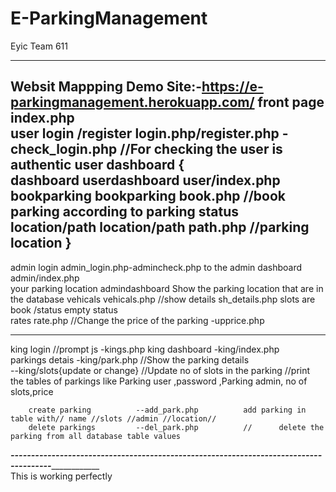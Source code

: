 # E-ParkingManagement
Eyic Team 611
_______________________________________________________________________________________________________________________________________
Websit Mappping                                           Demo Site:-https://e-parkingmanagement.herokuapp.com/
front page                             index.php              
user login /register			login.php/register.php		     -check_login.php //For checking the user is authentic
user dashboard {															
		dashboard		userdashboard		user/index.php  
		bookparking		bookparking				book.php          //book parking according to parking status
		location/path		location/path			path.php  	    //parking location 
		}
---------------------------------------------------------------------------------------------------------------------------------------
admin login				admin_login.php-admincheck.php to the 
admin dashboard       admin/index.php		
		your parking location	admindashboard		      Show the parking location that are in the database 
		vehicals		vehicals.php                      //show details	sh_details.php			slots are book /status empty status			
   	rates				rate.php //Change the price of the parking -upprice.php 
	
------------------------------------------------------------------------------------------------------------------------------

king login //prompt js 			  -kings.php 
king dashboard                -king/index.php					        	
				parkings detais	      -king/park.php    //Show the  parking  details								
				                       --king/slots{update or change}				//Update no of slots in the parking
			                         //print the tables of parkings like Parking user ,password ,Parking admin, no of slots,price
				
		create parking			--add_park.php			add parking in table with// name //slots //admin //location// 
		delete parkings			--del_park.php			//		delete the parking from all database table values
_____________________--------------------------------------------------------------------------------------_________________________________	
                                             This is working perfectly
